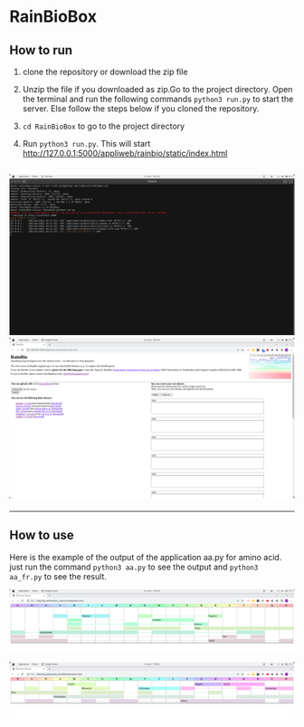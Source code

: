 # RainBioBox

## How to run

1. clone the repository or download the zip file

2. Unzip the file if you downloaded as zip.Go to the project directory. Open the terminal and run the following commands `python3 run.py` to start the server. Else follow the steps below if you cloned the repository.
3. `cd RainBioBox` to go to the project directory
4. Run `python3 run.py`. This will start <http://127.0.0.1:5000/appliweb/rainbio/static/index.html>

![command](/images/command.png)
![rainbio_server](/images/rain_bio_server.png)
----------------------------------------------
----------------------------------------------

## How to use
Here is the example of the output of the application
aa.py for amino acid.
just run the command `python3 aa.py` to see the output and `python3 aa_fr.py` to see the result.

![aa.py](/images/aa.png)

![aa_fr.py](/images/aa_fr.png)

